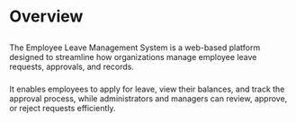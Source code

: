 # Overview
##
The Employee Leave Management System is a web-based platform designed to streamline how organizations manage employee leave requests, approvals, and records.

###
It enables employees to apply for leave, view their balances, and track the approval process, while administrators and managers can review, approve, or reject requests efficiently.


